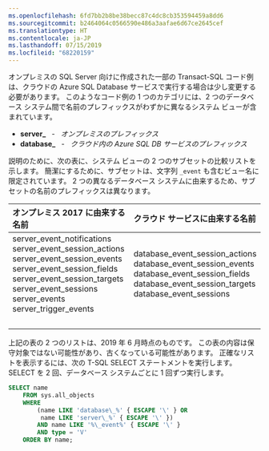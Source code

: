 ```yaml
---
ms.openlocfilehash: 6fd7bb2b8be38becc87c4dc8cb353594459a8dd6
ms.sourcegitcommit: b2464064c0566590e486a3aafae6d67ce2645cef
ms.translationtype: HT
ms.contentlocale: ja-JP
ms.lasthandoff: 07/15/2019
ms.locfileid: "68220159"
---
```


<!--
### Code examples for Azure cloud differ slightly from on-premises
  Or.....
### Code examples can differ for Azure SQL Database
-->

オンプレミスの SQL Server 向けに作成された一部の Transact-SQL コード例は、クラウドの Azure SQL Database サービスで実行する場合は少し変更する必要があります。 このようなコード例の 1 つのカテゴリには、2 つのデータベース システム間で名前のプレフィックスがわずかに異なるシステム ビューが含まれています。

- **server\_** &nbsp; - &nbsp; _オンプレミスのプレフィックス_
- **database\_** &nbsp; - &nbsp; _クラウド内の Azure SQL DB サービスのプレフィックス_

説明のために、次の表に、システム ビューの 2 つのサブセットの比較リストを示します。 簡潔にするために、サブセットは、文字列 `_event` も含むビュー名に限定されています。 2 つの異なるデータベース システムに由来するため、サブセットの名前のプレフィックスは異なります。

| オンプレミス 2017 に由来する名前 | クラウド サービスに由来する名前 |
| :------------------------- | :---------------------- |
| server_event_notifications<br />server_event_session_actions<br />server_event_session_events<br />server_event_session_fields<br />server_event_session_targets<br />server_event_sessions<br />server_events<br />server_trigger_events | database_event_session_actions<br />database_event_session_events<br />database_event_session_fields<br />database_event_session_targets<br />database_event_sessions |
| &nbsp; | &nbsp; |

上記の表の 2 つのリストは、2019 年 6 月時点のものです。 この表の内容は保守対象ではない可能性があり、古くなっている可能性があります。 正確なリストを表示するには、次の T-SQL SELECT ステートメントを実行します。 SELECT を 2 回、データベース システムごとに 1 回ずつ実行します。

```sql
SELECT name
    FROM sys.all_objects
    WHERE
        (name LIKE 'database\_%' { ESCAPE '\' } OR
         name LIKE 'server\_%' { ESCAPE '\' })
        AND name LIKE '%\_event%' { ESCAPE '\' }
        AND type = 'V'
    ORDER BY name;
```

<!--
The creation of this docs/includes/ file was prompted by Issue 2211 (https://github.com/MicrosoftDocs/sql-docs/issues/2211).
Initial PR was PR 10427 (https://github.com/MicrosoftDocs/sql-docs-pr/pull/10427).
The complaint was that a specific T-SQL code block failed on Azure SQL Database.

GeneMi  ,  2019/05/28
-->

